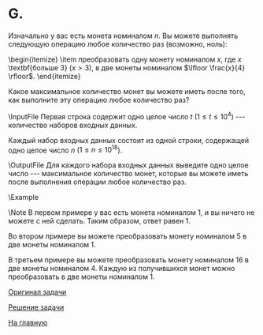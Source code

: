 <h1> G. </h1>

Изначально у вас есть монета номиналом $n$. Вы можете выполнять следующую операцию любое количество раз (возможно, ноль):

\begin{itemize}
\item преобразовать одну монету номиналом $x$, где $x$ \textbf{больше $3$} ($x>3$), в две монеты номиналом $\lfloor \frac{x}{4} \rfloor$.
\end{itemize}

Какое максимальное количество монет вы можете иметь после того, как выполните эту операцию любое количество раз?

\InputFile
Первая строка содержит одно целое число $t$ ($1 \le t \le 10^4$) --- количество наборов входных данных.

Каждый набор входных данных состоит из одной строки, содержащей одно целое число $n$ ($1 \le n \le 10^{18}$).

\OutputFile
Для каждого набора входных данных выведите одно целое число --- максимальное количество монет, которые вы можете иметь после выполнения операции любое количество раз.

\Example

\Note
В первом примере у вас есть монета номиналом $1$, и вы ничего не можете с ней сделать. Таким образом, ответ равен $1$.

Во втором примере вы можете преобразовать монету номиналом $5$ в две монеты номиналом $1$.

В третьем примере вы можете преобразовать монету номиналом $16$ в две монеты номиналом $4$. Каждую из получившихся монет можно преобразовать в две монеты номиналом $1$.


[Оригинал задачи](https://codeforces.com/contest/2043/problem/A)

[Решение задачи](Solution_G.md)

[На главную](README.md)